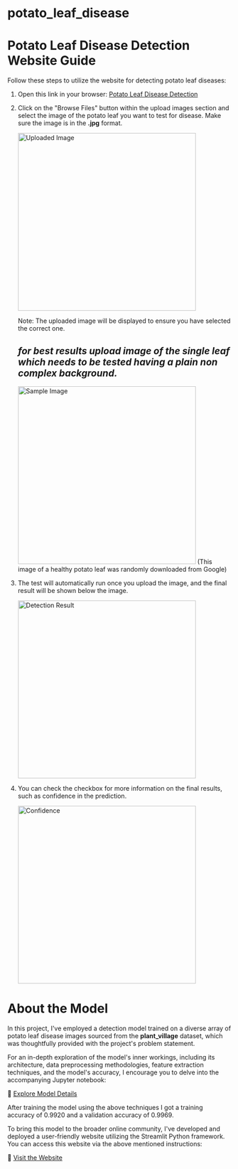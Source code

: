 # potato_leaf_disease

# Potato Leaf Disease Detection Website Guide

Follow these steps to utilize the website for detecting potato leaf diseases:

1. Open this link in your browser: [Potato Leaf Disease Detection](https://potatoleafdisease-guygwmkoh9v7wf7e9w7m5l.streamlit.app/)

2. Click on the "Browse Files" button within the upload images section and select the image of the potato leaf you want to test for disease. Make sure the image is in the **.jpg** format.

   <img src="https://github.com/rajneesh-tetarwal/potato_leaf_disease/assets/145259814/779080a8-0a33-4de9-8af0-c08e0c10c76d" alt="Uploaded Image" width="400">

   Note: The uploaded image will be displayed to ensure you have selected the correct one.
   
   ## _**for best results upload image of the single leaf which needs to be tested having a plain non complex background.**_
   
   <img src="https://github.com/rajneesh-tetarwal/potato_leaf_disease/assets/145259814/9a0a4150-f80a-4c13-a410-202b1d7d5015" alt="Sample Image" width="400">
   (This image of a healthy potato leaf was randomly downloaded from Google)

4. The test will automatically run once you upload the image, and the final result will be shown below the image.

   <img src="https://github.com/rajneesh-tetarwal/potato_leaf_disease/assets/145259814/33e2c015-5aac-4bb4-a56a-ae3f6f332687" alt="Detection Result" width="400">

5. You can check the checkbox for more information on the final results, such as confidence in the prediction.

   <img src="https://github.com/rajneesh-tetarwal/potato_leaf_disease/assets/145259814/3e09a11f-918f-4f87-9b8a-e27062743103" alt="Confidence" width="400">


# About the Model

In this project, I've employed a detection model trained on a diverse array of potato leaf disease images sourced from the **plant_village** dataset, which was thoughtfully provided with the project's problem statement.

For an in-depth exploration of the model's inner workings, including its architecture, data preprocessing methodologies, feature extraction techniques, and the model's accuracy, I encourage you to delve into the accompanying Jupyter notebook:

📘 [Explore Model Details](https://github.com/rajneesh-tetarwal/potato_leaf_disease/blob/main/potato_leaf_disease_detection.ipynb)

After training the model using the above techniques I got a training accuracy of 0.9920 and a validation accuracy of 0.9969.

To bring this model to the broader online community, I've developed and deployed a user-friendly website utilizing the Streamlit Python framework. You can access this website via the above mentioned instructions:

🔗 [Visit the Website](https://potatoleafdisease-guygwmkoh9v7wf7e9w7m5l.streamlit.app/)



